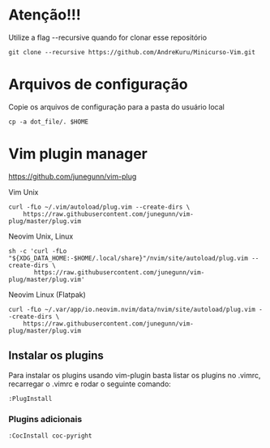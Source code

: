# Atenção!!!
Utilize a flag --recursive quando for clonar esse repositório

```
git clone --recursive https://github.com/AndreKuru/Minicurso-Vim.git
```
# Arquivos de configuração
Copie os arquivos de configuração para a pasta do usuário local

```
cp -a dot_file/. $HOME
```

# Vim plugin manager
https://github.com/junegunn/vim-plug

Vim
Unix

```
curl -fLo ~/.vim/autoload/plug.vim --create-dirs \
    https://raw.githubusercontent.com/junegunn/vim-plug/master/plug.vim
```

Neovim
Unix, Linux

```
sh -c 'curl -fLo "${XDG_DATA_HOME:-$HOME/.local/share}"/nvim/site/autoload/plug.vim --create-dirs \
       https://raw.githubusercontent.com/junegunn/vim-plug/master/plug.vim'
```

Neovim
Linux (Flatpak)

```
curl -fLo ~/.var/app/io.neovim.nvim/data/nvim/site/autoload/plug.vim --create-dirs \
    https://raw.githubusercontent.com/junegunn/vim-plug/master/plug.vim
```

## Instalar os plugins
Para instalar os plugins usando vim-plugin basta listar os plugins no .vimrc, recarregar o .vimrc e rodar o seguinte comando:

`:PlugInstall`

### Plugins adicionais
`:CocInstall coc-pyright`
